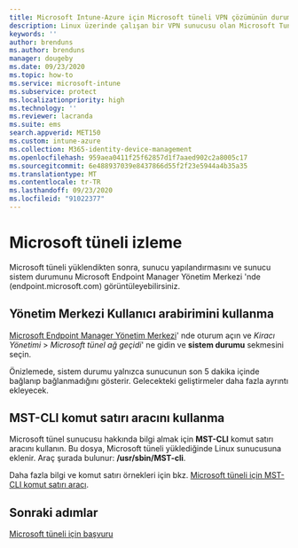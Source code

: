 ```yaml
---
title: Microsoft Intune-Azure için Microsoft tüneli VPN çözümünün durumunu izleyin | Microsoft Docs
description: Linux üzerinde çalışan bir VPN sunucusu olan Microsoft Tunnel Gateway 'in durumunu izleyin. Intune ile yönettiğiniz bulut tabanlı cihazlar, Microsoft tüneli ile şirket içi altyapınızla iletişime geçebilirler.
keywords: ''
author: brenduns
ms.author: brenduns
manager: dougeby
ms.date: 09/23/2020
ms.topic: how-to
ms.service: microsoft-intune
ms.subservice: protect
ms.localizationpriority: high
ms.technology: ''
ms.reviewer: lacranda
ms.suite: ems
search.appverid: MET150
ms.custom: intune-azure
ms.collection: M365-identity-device-management
ms.openlocfilehash: 959aea0411f25f62857d1f7aaed902c2a8005c17
ms.sourcegitcommit: 6e488937039e8437866d55f2f23e5944a4b35a35
ms.translationtype: MT
ms.contentlocale: tr-TR
ms.lasthandoff: 09/23/2020
ms.locfileid: "91022377"
---
```

# <a name="monitor-microsoft-tunnel"></a>Microsoft tüneli izleme

Microsoft tüneli yüklendikten sonra, sunucu yapılandırmasını ve sunucu sistem durumunu Microsoft Endpoint Manager Yönetim Merkezi 'nde (endpoint.microsoft.com) görüntüleyebilirsiniz.  

## <a name="use-the-admin-center-ui"></a>Yönetim Merkezi Kullanıcı arabirimini kullanma

[Microsoft Endpoint Manager Yönetim Merkezi](https://go.microsoft.com/fwlink/?linkid=2109431)' nde oturum açın ve *Kiracı Yönetimi*  >  *Microsoft tünel ağ geçidi*' ne gidin ve **sistem durumu** sekmesini seçin.

Önizlemede, sistem durumu yalnızca sunucunun son 5 dakika içinde bağlanıp bağlanmadığını gösterir.  Gelecekteki geliştirmeler daha fazla ayrıntı ekleyecek.

## <a name="use-mst-cli-command-line-tool"></a>MST-CLI komut satırı aracını kullanma

Microsoft tünel sunucusu hakkında bilgi almak için **MST-CLI** komut satırı aracını kullanın. Bu dosya, Microsoft tüneli yüklediğinde Linux sunucusuna eklenir. Araç şurada bulunur: **/usr/sbin/MST-cli**.

Daha fazla bilgi ve komut satırı örnekleri için bkz. [Microsoft tüneli için MST-CLI komut satırı aracı](../protect/microsoft-tunnel-reference.md#mst-cli-command-line-tool-for-microsoft-tunnel-gateway).

## <a name="next-steps"></a>Sonraki adımlar

[Microsoft tüneli için başvuru](../protect/microsoft-tunnel-reference.md)
